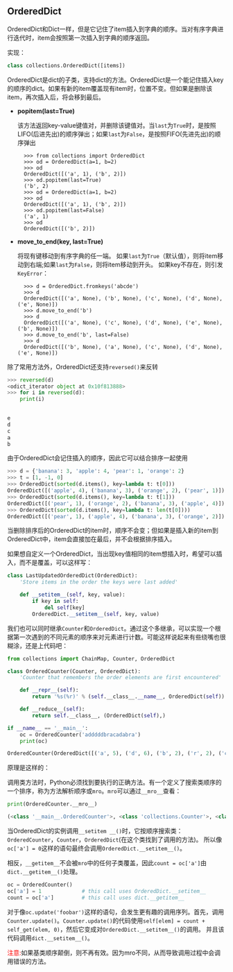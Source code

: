 ## **OrderedDict**

OrderedDict和Dict一样，但是它记住了item插入到字典的顺序。当对有序字典进行迭代时，item会按照第一次插入到字典的顺序返回。

实现：
```python
class collections.OrderedDict([items])
```
OrderedDict是dict的子类，支持dict的方法。OrderedDict是一个能记住插入key的顺序的dict。如果有新的item覆盖现有item时，位置不变。但如果是删除该item，再次插入后，将会移到最后。

- **popitem(last=True)**

	该方法返回key-value键值对，并删除该键值对。当`last`为`True`时，是按照LIFO(后进先出)的顺序弹出；如果`last`为`False`，是按照FIFO(先进先出)的顺序弹出

		>>> from collections import OrderedDict
		>>> od = OrderedDict(a=1, b=2)
		>>> od
		OrderedDict([('a', 1), ('b', 2)])
		>>> od.popitem(last=True)
		('b', 2)
		>>> od = OrderedDict(a=1, b=2)
		>>> od
		OrderedDict([('a', 1), ('b', 2)])
		>>> od.popitem(last=False)
		('a', 1)
		>>> od
		OrderedDict([('b', 2)])

- **move_to_end(key, last=True)**

	将现有键移动到有序字典的任一端。 如果`last`为`True`（默认值），则将item移动到右端;如果`last`为`False`，则将item移动到开头。 如果key不存在，则引发`KeyError`：

		>>> d = OrderedDict.fromkeys('abcde')
		>>> d
		OrderedDict([('a', None), ('b', None), ('c', None), ('d', None), ('e', None)])
		>>> d.move_to_end('b')
		>>> d
		OrderedDict([('a', None), ('c', None), ('d', None), ('e', None), ('b', None)])
		>>> d.move_to_end('b', last=False)
		>>> d
		OrderedDict([('b', None), ('a', None), ('c', None), ('d', None), ('e', None)])

除了常用方法外，OrderedDict还支持`reversed()`来反转

```python
>>> reversed(d)
<odict_iterator object at 0x10f813888>
>>> for i in reversed(d):
	print(i)

	
e
d
c
a
b
```

由于OrderedDict会记住插入的顺序，因此它可以结合排序一起使用

```python
>>> d = {'banana': 3, 'apple': 4, 'pear': 1, 'orange': 2}
>>> t = [1, -1, 0]
>>> OrderedDict(sorted(d.items(), key=lambda t: t[0]))
OrderedDict([('apple', 4), ('banana', 3), ('orange', 2), ('pear', 1)])
>>> OrderedDict(sorted(d.items(), key=lambda t: t[1]))
OrderedDict([('pear', 1), ('orange', 2), ('banana', 3), ('apple', 4)])
>>> OrderedDict(sorted(d.items(), key=lambda t: len(t[0])))
OrderedDict([('pear', 1), ('apple', 4), ('banana', 3), ('orange', 2)])
```
当删除排序后的OrderedDict的item时，顺序不会变；但如果是插入新的item到OrderedDict中，item会直接加在最后，并不会根据排序插入。

如果想自定义一个OrderedDict，当出现key值相同的item想插入时，希望可以插入，而不是覆盖，可以这样写：
```python
class LastUpdatedOrderedDict(OrderedDict):
    'Store items in the order the keys were last added'

    def __setitem__(self, key, value):
        if key in self:
            del self[key]
        OrderedDict.__setitem__(self, key, value)
```

我们也可以同时继承`Counter`和`OrderedDict`。通过这个多继承，可以实现一个根据第一次遇到的不同元素的顺序来对元素进行计数。可能这样说起来有些绕嘴也很糊涂，还是上代码吧：
```python
from collections import ChainMap, Counter, OrderedDict

class OrderedCounter(Counter, OrderedDict):
    'Counter that remembers the order elements are first encountered'

    def __repr__(self):
        return '%s(%r)' % (self.__class__.__name__, OrderedDict(self))

    def __reduce__(self):
        return self.__class__, (OrderedDict(self),)

if __name__ == '__main__':
    oc = OrderedCounter('adddddbracadabra')
    print(oc)

OrderedCounter(OrderedDict([('a', 5), ('d', 6), ('b', 2), ('r', 2), ('c', 1)]))
```
原理是这样的：

调用类方法时，Python必须找到要执行的正确方法。有一个定义了搜索类顺序的一个排序，称为方法解析顺序或`mro`。`mro`可以通过`__mro__`查看：
```python
print(OrderedCounter.__mro__)

(<class '__main__.OrderedCounter'>, <class 'collections.Counter'>, <class 'collections.OrderedDict'>, <class 'dict'>, <class 'object'>)
```

当OrderedDict的实例调用`__setitem __()`时，它按顺序搜索类：`OrderedCounter`，`Counter`，`OrderedDict`(在这个类找到了调用的方法)。 所以像`oc['a'] = 0`这样的语句最终会调用`OrderedDict.__setitem__()`。

相反，`__getitem__`不会被`mro`中的任何子类覆盖，因此`count = oc['a']`由`dict.__getitem__()`处理。
```python
oc = OrderedCounter()    
oc['a'] = 1             # this call uses OrderedDict.__setitem__
count = oc['a']         # this call uses dict.__getitem__
```

对于像`oc.update('foobar')`这样的语句，会发生更有趣的调用序列。首先，调用`Counter.update()`。`Counter.update()`的代码使用`self[elem] = count + self_get(elem, 0)`，然后它变成对`OrderedDict.__setitem__()`的调用。 并且该代码调用`dict.__setitem__()`。

<font color="red">注意:</font>如果基类顺序颠倒，则不再有效。因为mro不同，从而导致调用过程中会调用错误的方法。